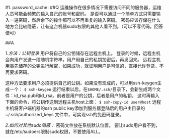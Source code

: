 #1. password_cache:
##Q
运维操作在很多情况下需要访问不同的服务器，运维人员可能会频繁的输入自己的账号和密码。
是否可以通过一个简单方式只需要输入一遍密码，然后余下的操作都可以不再重复的输入密码。
密码应该存储在什么地方会比较隐蔽，让有这台机器sudo权限的其他人看不到。（可以不写代码，回答便可）


##A

*1.方法：公钥登录*
用户将自己的公钥储存在远程主机上。
登录的时候，远程主机会向用户发送一段随机字符串，用户用自己的私钥加密后，再发回来。
远程主机用事先储存的公钥进行解密，如果成功，就证明用户是可信的，直接允许登录，不再要求密码。

这种方法要求用户必须提供自己的公钥。如果没有现成的，可以用ssh-keygen生成一个：
`$ ssh-keygen`
运行结束以后，在`$HOME/.ssh/`目录下，会新生成两个文件：id_rsa.pub和id_rsa。前者是用户的公钥，后者是用户的私钥。
这时再输入下面的命令，将公钥传送到远程主机host上面：
`$ ssh-copy-id user@host`
远程主机将客户端机器的ssh public key添加到服务器登陆后的用户主目录的 ~/.ssh/authorized_keys 文件中，可实现ssh的免密码登录。

*2.如何对其他sudo隐蔽：*
密码文件放在系统默认位置。
要让sudo用户看不到，就在/etc/sudoers限制sudo权限，不要使用ALL。


